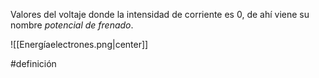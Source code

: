 Valores del voltaje donde la intensidad de corriente es 0, de ahí viene su nombre *potencial de frenado*. 

![[Energíaelectrones.png|center]]

#definición